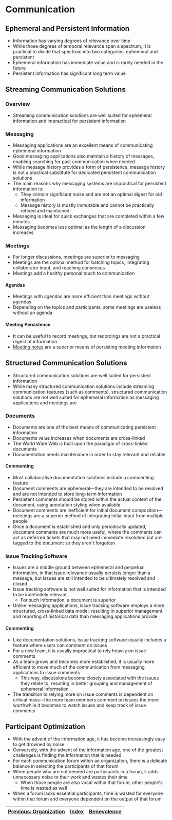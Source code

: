 # Communication

## Ephemeral and Persistent Information

* Information has varying degrees of relevance over time
* While those degrees of temporal relevance span a spectrum, it is practical to divide that spectrum into two categories: ephemeral and persistent
* Ephemeral information has immediate value and is rarely needed in the future
* Persistent information has significant long term value

## Streaming Communication Solutions

### Overview

* Streaming communication solutions are well suited for ephemeral information and impractical for persistent information

### Messaging

* Messaging applications are an excellent means of communicating ephemeral information
* Good messaging applications also maintain a history of messages, enabling searching for past communication when needed
* While message history provides a form of persistence, message history is not a practical substitute for dedicated persistent communication solutions
* The main reasons why messaging systems are impractical for persistent information is:
  * They contain significant noise and are not an optimal digest for old information
  * Message history is mostly immutable and cannot be practically refined and maintained
* Messaging is ideal for quick exchanges that are completed within a few minutes
* Messaging becomes less optimal as the length of a discussion increases

### Meetings

* For longer discussions, meetings are superior to messaging
* Meetings are the optimal method for batching topics, integrating collaborator input, and reaching consensus
* Meetings add a healthy personal touch to communication

#### Agendas

* Meetings with agendas are more efficient than meetings without agendas
* Depending on the topics and participants, some meetings are useless without an agenda

#### Meeting Persistence

* It can be useful to record meetings, but recordings are not a practical digest of information
* [Meeting notes](#documents) are a superior means of persisting meeting information

## Structured Communication Solutions

* Structured communication solutions are well suited for persistent information
* While many structured communication solutions include streaming communication features (such as comments), structured communication solutions are not well suited for ephemeral information as messaging applications and meetings are

### Documents

* Documents are one of the best means of communicating persistent information
* Documents value increases when documents are cross-linked
* The World Wide Web is built upon the paradigm of cross-linked documents
* Documentation needs maintenance in order to stay relevant and reliable

#### Commenting

* Most collaborative documentation solutions include a commenting feature
* Document comments are ephemeral—they are intended to be resolved and are not intended to store long-term information
* Persistent comments should be stored within the actual content of the document, using annotation styling when available
* Document comments are inefficient for initial document composition—meetings are a superior method of integrating initial input from multiple people
* Once a document is established and only periodically updated, document comments are much more useful, where the comments can act as deferred tickets that may not need immediate resolution but are tagged to the document so they aren't forgotten

### Issue Tracking Software

* Issues are a middle ground between ephemeral and perpetual information, in that issue relevance usually persists longer than a message, but issues are still intended to be ultimately resolved and closed
* Issue tracking software is not well suited for Information that is intended to be indefinitely relevant
  * For such information, a document is superior
* Unlike messaging applications, issue tracking software employs a more structured, cross-linked data model, resulting in superior management and reporting of historical data than messaging applications provide

#### Commenting

* Like documentation solutions, issue tracking software usually includes a feature where users can comment on issues
* For a new team, it is usually impractical to rely heavily on issue comments
* As a team grows and becomes more established, it is usually more efficient to move much of the communication from messaging applications to issue comments
  * This way, discussions become closely associated with the issues they relate to, resulting in better grouping and management of ephemeral information
* The transition to relying more on issue comments is dependent on critical mass—the more team members comment on issues the more worthwhile it becomes to watch issues and keep track of issue comments

## Participant Optimization

* With the advent of the information age, it has become increasingly easy to get drowned by noise
* Conversely, with the advent of the information age, one of the greatest challenges is finding the information that is needed
* For each communication forum within an organization, there is a delicate balance in selecting the participants of that forum
* When people who are not needed are participants in a forum, it adds unnecessary noise to their work and wastes their time
  * When those people are also vocal within that forum, other people's time is wasted as well
* When a forum lacks essential participants, time is wasted for everyone within that forum and everyone dependent on the output of that forum

| [Previous: Organization](./organization.md) | [Index](../tech-company-business-strategy.md) | [Benevolence](../benevolence.md) |
| :-----------------------------------------: | :-------------------------------------------: | :------------------------------: |